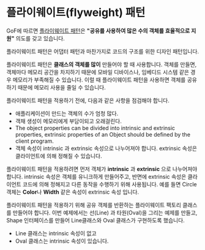 # 플라이웨이트(flyweight) 패턴



GoF에 따르면 <u>플라이웨이트 패턴</u>은 **"공유를 사용하여 많은 수의 객체를 효율적으로 지원"** 의도를 갖고 있습니다.

플라이웨이트 패턴은 어댑터 패턴과 마찬가지로 코드의 구조를 위한 디자인 패턴입니다.

플라이웨이트 패턴은 **클래스의 객체를 많이** 만들어야 할 때 사용합니다. 객체를 만들면, 객체마다 메모리 공간을 차지하기 때문에 모바일 디바이스나, 임베디드 시스템 같은 경우 메모리가 부족해질 수 있습니다. 이럴 때 플라이웨이트 패턴을 사용하면 객체를 공유하기 때문에 메모리 사용을 줄일 수 있습니다.

플라이웨이트 패턴을 적용하기 전에, 다음과 같은 사항을 점검해야 합니다.

- 애플리케이션이 만드는 객체의 수가 엄청 많다.
- 객채 생성이 메모리에게 부담이되고 오래걸린다.
- The object properties can be divided into intrinsic and extrinsic properties, extrinsic properties of an Object should be defined by the client program.
- 객체 속성이 intrinsic 과 extrinsic 속성으로 나누어져야 합니다. extrinsic 속성은 클라이언트에 의해 정해질 수 있습니다.

플라이웨이트 패턴을 적용하려면 먼저 객체가 **intrinsic** 과 **extrinsic** 으로 나누어져야 합니다. intrinsic 속성은 객체를 유니크하게 만들어주고, 반면에 extrinsic 속성은 클라이언트 코드에 의해 정해지고 다른 동작을 수행하기 위해 사용됩니다. 예를 들면 Circle 객체는 **Color**나 **Width** 같은 속성이 extrinsic 속성 입니다.

플라이웨이트 패턴을 적용하기 위해 공유 객체를 반환하는 플라이웨이트 팩토리 클래스를 만들어야 합니다. 이번 예제에서는 선(Line) 과 타원(Oval)을 그리는 예제를 만들고,  Shape 인터페이스를 만들어 Line클래스와 Oval 클래스가 구현하도록 했습니다. 

- Line 클래스는 intrinsic 속성이 없고
- Oval 클래스는 intrinsic 속성이 있습니다.

